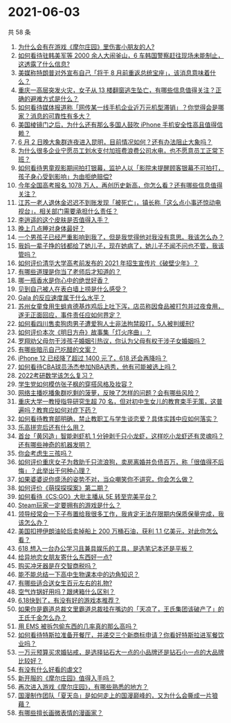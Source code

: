 # 2021-06-03

共 58 条

<!-- BEGIN -->
<!-- 最后更新时间 Thu Jun 03 2021 05:58:34 GMT+0800 (China Standard Time) -->

1. [为什么会有在游戏《摩尔庄园》里伤害小朋友的人?](https://www.zhihu.com/question/462710878)
2. [如何看待驻韩美军等 2000 余人大闹釜山，6
   车韩国警察赶往现场未能制止，这透露了什么信息?](https://www.zhihu.com/question/462483378)
3. [美媒称特朗普对外宣布自己「将于 8
   月前重返总统宝座」，该消息意味着什么？](https://www.zhihu.com/question/462756205)
4. [重庆一高层突发火灾，女子从 13
   楼翻窗逃生坠亡，有哪些信息值得关注？正确的避难方式是什么？](https://www.zhihu.com/question/462732429)
5. [如何看待媒体报道称「网传某一线手机企业近万元机型滞销」？你觉得会是哪家？消息的可靠性有多大？](https://www.zhihu.com/question/462169085)
6. [美国棱镜门之后，为什么还有那么多国人鼓吹 iPhone
   手机安全性高且值得信赖？](https://www.zhihu.com/question/462240019)
7. [6 月 2
   日晚大象群连夜进入昆明，目前情况如何？还有办法阻止大象吗？](https://www.zhihu.com/question/462850326)
8. [为什么很多企业宁愿员工划水支付加班费浪费公司水电，也不愿意员工正常下班？](https://www.zhihu.com/question/459051707)
9. [如何看待男童观影期间拍打银幕，监护人以「影院未提醒顾客银幕不可拍打，孩子身心受到影响」为由拒绝赔偿?](https://www.zhihu.com/question/462576679)
10. [今年全国高考报名 1078
    万人，再创历史新高，你怎么看？还有哪些信息值得关注？](https://www.zhihu.com/question/462737006)
11. [江苏一老人退休金迟迟不到账发现「被死亡」，镇长称「这么点小事还惊动电视台」，相关部门需要承担什么责任？](https://www.zhihu.com/question/461872299)
12. [李逍遥的这个皮肤是否值得入手？](https://www.zhihu.com/question/462479516)
13. [晚上几点睡对身体最好？](https://www.zhihu.com/question/446207896)
14. [一个男孩子已经严重影响到我了，但是我觉得他对我没有意思。我该怎么办？](https://www.zhihu.com/question/461582450)
15. [我妈一辈子挣的钱都给了她儿子，现在她病了，她儿子不闻不问也不管，我该管吗？](https://www.zhihu.com/question/457182672)
16. [如何评价清华大学高考前发布的 2021
    年招生宣传片《破壁少年》？](https://www.zhihu.com/question/462710342)
17. [有哪些道理是你当了老师后才知道的？](https://www.zhihu.com/question/366090311)
18. [哪一瓶香水是你心中的绝世好香？](https://www.zhihu.com/question/345669382)
19. [见到自己被人在表白墙上捞是什么感受？](https://www.zhihu.com/question/426184407)
20. [Gala 的反应速度属于什么水平？](https://www.zhihu.com/question/459468121)
21. [苏州女童食用生蛆肯德基炸鸡后上吐下泻，店员称因食品被打包并过夜食用，遂无正面回应，事件责任应如何界定？](https://www.zhihu.com/question/462747978)
22. [如何看四川售卖狗肉男子遭爱狗人士非法拘禁殴打，5人被判缓刑?](https://www.zhihu.com/question/462762755)
23. [如何评价本次《明日方舟》故事集「灯火序曲」？](https://www.zhihu.com/question/462696608)
24. [罗翔劝父母勿干涉孩子婚姻引热议，你认为父母有权干涉子女婚姻吗？](https://www.zhihu.com/question/462591633)
25. [有哪些暗示自己吃醋的文案？](https://www.zhihu.com/question/445457934)
26. [iPhone 12 已经降了超过 1400 元了，618
    还会再降吗？](https://www.zhihu.com/question/462115454)
27. [如何看待CBA球员汤杰参加NBA选秀，他有可能被选上吗？](https://www.zhihu.com/question/462468673)
28. [2022考研数学该怎么复习？](https://www.zhihu.com/question/400670164)
29. [学生党如何模仿张子枫的穿搭风格及妆容？](https://www.zhihu.com/question/297388550)
30. [网络主播吃播象群吃剩的菠萝，反映了怎样的问题？会有哪些风险？](https://www.zhihu.com/question/462709230)
31. [重庆大学一教授指导研究生超 70
    名，但对初中生女儿的教育束手无策，这普遍吗？教育应如何对症下药？](https://www.zhihu.com/question/462546679)
32. [如何看待教育部明确，禁止教职工与学生谈恋爱？具体实践中应如何落实？](https://www.zhihu.com/question/462607174)
33. [乐高拼完后还有什么用？](https://www.zhihu.com/question/436748383)
34. [首台「黄冈造」智能剥虾机 1
    分钟剥千只小龙虾，这样吃小龙虾还有灵魂吗？还有哪些神奇的机器发明？](https://www.zhihu.com/question/461349209)
35. [你会考虑生三孩吗？](https://www.zhihu.com/question/462397389)
36. [如何评价重庆女子为救助千只流浪狗，卖房离婚并负债百万，称「很值得不后悔」？此举出于何种心理？](https://www.zhihu.com/question/462541195)
37. [如果婆婆说你盛汤的姿势不对，当众嘲笑你不讲究，你会怎么做？](https://www.zhihu.com/question/462684999)
38. [如何评价《萌探探探案》第二期？](https://www.zhihu.com/question/461909859)
39. [如何看待《CS:GO》大批主播从 5E 转至完美平台？](https://www.zhihu.com/question/462426659)
40. [Steam玩家一定要拥有的游戏是什么？](https://www.zhihu.com/question/370676694)
41. [领导经常会一下子布置给我很多工作，我肯定无法在限期内保质保量完成，我该怎么办？](https://www.zhihu.com/question/457243466)
42. [美国扣押伊朗油轮后卖掉船上 200 万桶石油，获利 1.1
    亿美元，对此你怎么看？](https://www.zhihu.com/question/462609621)
43. [618 想入一台办公学习且兼具娱乐的工具，是选笔记本还是平板？](https://www.zhihu.com/question/462362985)
44. [给异地恋女朋友寄什么东西好一点?](https://www.zhihu.com/question/376029422)
45. [购买冲牙器是在交智商税吗？](https://www.zhihu.com/question/346464956)
46. [能不能总结一下高中生物课本中的边角知识？](https://www.zhihu.com/question/379424271)
47. [有哪些适合送女生百元左右的礼物?](https://www.zhihu.com/question/322183789)
48. [空气炸锅好用吗？跟烤箱什么区别？](https://www.zhihu.com/question/291230420)
49. [6.18快到了，有没有好的游戏本推荐？](https://www.zhihu.com/question/459135728)
50. [如果你是霸道总裁文里霸道总裁挂在嘴边的「天凉了，王氏集团该破产了」的王氏千金怎么办？](https://www.zhihu.com/question/408494360)
51. [用 EMS 被拆包偷东西的几率真的那么高吗？](https://www.zhihu.com/question/27985854)
52. [如何看待特斯拉准备开餐厅，并递交三个新商标申请？你看好特斯拉进军餐饮业吗？](https://www.zhihu.com/question/462718838)
53. [一万元预算买求婚钻戒，是选择钻石大一点的小品牌还是钻石小一点的大品牌比较好？](https://www.zhihu.com/question/29216298)
54. [有没有什么好看的虐文?](https://www.zhihu.com/question/340669737)
55. [新开服的《摩尔庄园》值得入手吗？](https://www.zhihu.com/question/462528988)
56. [再次进入游戏《摩尔庄园》，有哪些熟悉的地方？](https://www.zhihu.com/question/462545853)
57. [国漫制作团队「夏天岛」是如何走上的国漫巅峰的，又为什么会撕成一片狼藉？](https://www.zhihu.com/question/462243145)
58. [有哪些擅长画微表情的漫画家？](https://www.zhihu.com/question/456969672)

<!-- END -->
